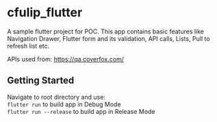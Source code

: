 # cfulip_flutter

A sample flutter project for POC.
This app contains basic features like Navigation Drawer, Flutter form and its validation, API calls, Lists, Pull to refresh list etc.

APIs used from: https://qa.coverfox.com/


## Getting Started

Navigate to root directory and use: <br/>
`flutter run` to build app in Debug Mode<br/>
`flutter run --release`  to build app in Release Mode
